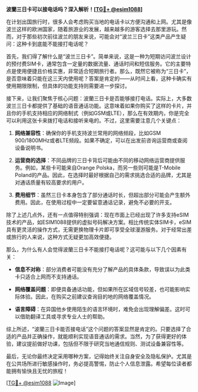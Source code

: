 **波蘭三日卡可以接电话吗？深入解析！[[TG💪+ @esim1088](https://t.me/s/esim1088)]**

在计划出国旅行时，很多人会考虑购买当地的电话卡以方便沟通和上网。尤其是像波兰这样的欧洲国家，随着旅游业的发展，越来越多的游客选择去那里游玩。然而，对于那些初次前往波兰的朋友来说，可能会对“波兰三日卡”这类产品产生疑问：这种卡到底能不能接打电话呢？

首先，我们得了解什么是“波兰三日卡”。简单来说，这是一种为短期访问波兰设计的预付费SIM卡，通常包含一定量的数据流量、通话时间和短信服务。它的主要特点是使用便捷且价格实惠，非常适合短期旅行者。那么，既然它被称为“三日卡”，是否意味着只能在这三天内使用呢？答案是肯定的——从时间上看，这种卡确实有使用期限限制，但具体的功能支持则需要进一步探讨。

接下来，让我们聚焦于核心问题：波蘭三日卡是否能够接打电话。实际上，大多数波兰三日卡都提供了基础的语音通话功能。这意味着如果你购买了这样的卡片，并且你的手机支持相应的网络制式（例如GSM或LTE），那么在有效期内，你是完全可以利用这张卡来拨打电话和接听来电的。不过，这里需要注意几个关键点：

1. **网络兼容性**：确保你的手机支持波兰常用的网络频段，比如GSM 900/1800MHz或者LTE频段。如果不确定，可以在出发前咨询运营商或查阅设备说明书。
   
2. **运营商的选择**：不同品牌的三日卡背后可能由不同的移动网络运营商提供服务。例如，某些卡可能来自Orange Polska，而另一些则可能是T-Mobile Poland的产品。因此，在选择时最好根据自己的需求挑选合适的品牌，尤其是对通话质量有较高要求的用户。

3. **费用细节**：虽然三日卡本身包含了部分通话时长，但超出部分可能会产生额外费用。因此，在使用过程中一定要留意通话记录，避免不必要的开支。

除了上述几点外，还有一点值得特别强调：现在市面上已经出现了许多支持eSIM技术的产品，如ESIM1088提供的虚拟号码解决方案。相比传统实体SIM卡，eSIM具有更灵活的操作方式，无需更换物理卡片即可享受全球漫游服务。对于经常出差或旅行的人来说，这种方式无疑更加高效便捷。

那么，为什么有人会觉得波蘭三日卡不能接打电话呢？这可能与以下几个因素有关：

- **信息不对称**：部分消费者可能没有充分了解产品的具体条款，导致误以为此类卡只适合上网而不支持通话。
  
- **网络覆盖问题**：即便具备通话功能，但如果所在区域信号较差，也可能影响实际体验。因此，在购买之前建议查询目的地的网络覆盖情况。

- **语言障碍**：在异国他乡使用陌生的语言环境时，难免会出现理解偏差。这时可以借助翻译工具或寻求专业人士的帮助。

综上所述，“波蘭三日卡能否接电话”这个问题的答案显然是肯定的。只要选择了合适的产品并正确操作，就能顺利实现语音通话的需求。当然，为了获得更好的体验，建议提前做好功课，包括但不限于研究当地通信规则、测试设备兼容性等。

最后，无论你最终决定采用哪种方案，记得始终关注自身安全及隐私保护。尤其是在公共场所进行敏感操作时，务必提高警惕，防止个人信息泄露。希望每位读者都能拥有愉快且无忧的旅程！

[[TG💪+ @esim1088](https://t.me/s/esim1088) ![Image](https://i.postimg.cc/4NQfJmqS/Snipaste-2025-05-13-00-14-12.png)]
